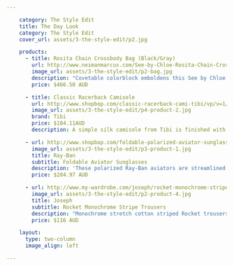 ```yaml
---

    category: The Style Edit
    title: The Day Look
    category: The Style Edit
    cover_url: assets/3-the-style-edit/p2.jpg

    products:
      - title: Rosita Chain Crossbody Bag (Black/Gray)
        url: http://www.neimanmarcus.com/See-by-Chloe-Rosita-Chain-Crossbody-Bag-Black-Gray/prod161220019/p.prod
        image_url: assets/3-the-style-edit/p2-bag.jpg
        description: "Covetable colorblock emboldens this See by Chloe Rosita bag—the shoulder-slung size makes it ideal for meeting and mingling at happy hours."
        price: $466.50 AUD

      - title: Classic Racerback Camisole
        url: http://www.shopbop.com/classic-racerback-cami-tibi/vp/v=1/1562453216.htm?folderID=2534374302060677&fm=other-shopbysize-viewall&colorId=12867
        image_url: assets/3-the-style-edit/p4-product-2.jpg
        brand: Tibi
        price: $184.11AUD
        description: A simple silk camisole from Tibi is finished with spaghetti straps and a delicate racer back. Made out of 100% woven silk.

      - url: http://www.shopbop.com/foldable-polarized-aviator-sunglasses-ray/vp/v=1/845524441945675.htm?folderID=2534374302094311&fm=other-shopbysize-viewall&colorId=45156
        image_url: assets/3-the-style-edit/p3-product-1.jpg
        title: Ray-Ban
        subtitle: Foldable Aviator Sunglasses
        description: 'These polarized Ray-Ban aviators are streamlined classics with a twist: Tiny hinges in the bridge and temples fold these up into half their size, making for compact, easy transport. Plastic-tipped temples and signature logo lettering at one corner. Case and cleaning cloth included.'
        price: $284.97 AUD

      - url: http://www.my-wardrobe.com/joseph/rocket-monochrome-stripe-trousers-889022
        image_url: assets/3-the-style-edit/p2-product-4.jpg
        title: Joseph
        subtitle: Rocket Monochrome Stripe Trousers
        description: "Monochrome stretch cotton striped Rocket trousers featuring a fitted waistband, belt loops, a button, concealed zip and hook-and-eye fly fastening, two hip pockets a buttoned rear jet pocket and a kick flare. Joseph trousers have a 35 inch inside leg, a 9 inch rise and an 18 inch leg opening. 53% viscose, 42% cotton, 5% elastane. Lining: 61% acetate, 39% polyester. Dry clean only."
        price: $116 AUD

    layout:
      type: two-column
      image_align: left

---
```

